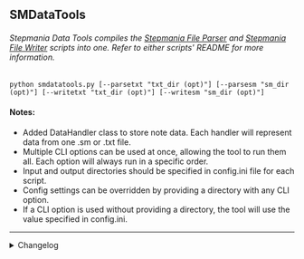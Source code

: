 ## SMDataTools
###### Stepmania Data Tools compiles the [Stepmania File Parser](https://github.com/jhaco/SMFile_Parser) and [Stepmania File Writer](https://github.com/jhaco/SMFile_Writer) scripts into one. Refer to either scripts' README for more information.

`python smdatatools.py [--parsetxt "txt_dir (opt)"] [--parsesm "sm_dir (opt)"] [--writetxt "txt_dir (opt)"] [--writesm "sm_dir (opt)"]`

#### Notes: 

- Added DataHandler class to store note data. Each handler will represent data from one .sm or .txt file.
- Multiple CLI options can be used at once, allowing the tool to run them all. Each option will always run in a specific order.
- Input and output directories should be specified in config.ini file for each script.
- Config settings can be overridden by providing a directory with any CLI option.
- If a CLI option is used without providing a directory, the tool will use the value specified in config.ini.

---

<details close>
  <summary>Changelog</summary>
        
  Sorted by most recent:
  
  - added ability to override config options through the command line
  - refactored code to decouple large code blocks into smaller distinct components, improving modularity
  - logged console output to file, reducing avg runtime by 15%: from 20s to 17s for ~200 files
  - added error message for unpaired .sm/sound files; added count for successfully processed files
  - fixed error message; ensured note data matches the 4-note dance-singles mode, not 8-note dance-doubles
  - added configuration file to reduce tedium in specifying input/output folders
  
</details>
